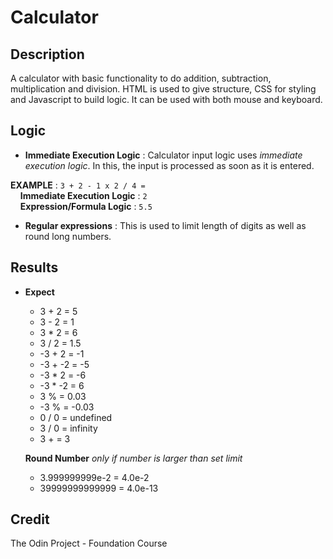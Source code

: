 # Calculator

## Description

A calculator with basic functionality to do addition, subtraction,
multiplication and division. HTML is used to give structure, CSS 
for styling and Javascript to build logic. It can be used with 
both mouse and keyboard.

## Logic

+ **Immediate Execution Logic** :
 Calculator input logic uses _immediate execution logic_. In this, the input is processed as soon as it is entered.

**EXAMPLE** : `3 + 2 - 1 x 2 / 4 =`<br>
&nbsp;&nbsp;&nbsp;&nbsp;**Immediate Execution Logic** : `2`<br>
&nbsp;&nbsp;&nbsp;&nbsp;**Expression/Formula Logic** : `5.5`
  
+ **Regular expressions** :
This is used to limit length of digits as well as round long numbers.

## Results 
- **Expect** 
    *  3 + 2  = 5
    *  3 - 2  = 1
    *  3 * 2  = 6
    *  3 / 2  = 1.5
    * -3 + 2  = -1
    * -3 + -2 = -5
    * -3 * 2  = -6
    * -3 * -2 = 6
    *  3 %    = 0.03 
    * -3 %    = -0.03
    *  0 / 0  = undefined
    *  3 / 0  = infinity
    *  3 +    = 3

  __Round Number__ _only if number is larger than set limit_
   * 3.999999999e-2 = 4.0e-2
   * 39999999999999 = 4.0e-13

## Credit

The Odin Project - Foundation Course